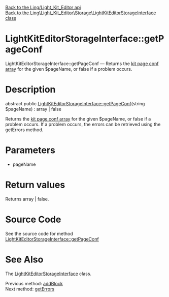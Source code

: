 [Back to the Ling/Light_Kit_Editor api](https://github.com/lingtalfi/Light_Kit_Editor/blob/master/doc/api/Ling/Light_Kit_Editor.md)<br>
[Back to the Ling\Light_Kit_Editor\Storage\LightKitEditorStorageInterface class](https://github.com/lingtalfi/Light_Kit_Editor/blob/master/doc/api/Ling/Light_Kit_Editor/Storage/LightKitEditorStorageInterface.md)


LightKitEditorStorageInterface::getPageConf
================



LightKitEditorStorageInterface::getPageConf — Returns the [kit page conf array](https://github.com/lingtalfi/Kit#the-kit-configuration-array) for the given $pageName, or false if a problem occurs.




Description
================


abstract public [LightKitEditorStorageInterface::getPageConf](https://github.com/lingtalfi/Light_Kit_Editor/blob/master/doc/api/Ling/Light_Kit_Editor/Storage/LightKitEditorStorageInterface/getPageConf.md)(string $pageName) : array | false




Returns the [kit page conf array](https://github.com/lingtalfi/Kit#the-kit-configuration-array) for the given $pageName, or false if a problem occurs.
If a problem occurs, the errors can be retrieved using the getErrors method.




Parameters
================


- pageName

    


Return values
================

Returns array | false.








Source Code
===========
See the source code for method [LightKitEditorStorageInterface::getPageConf](https://github.com/lingtalfi/Light_Kit_Editor/blob/master/Storage/LightKitEditorStorageInterface.php#L48-L48)


See Also
================

The [LightKitEditorStorageInterface](https://github.com/lingtalfi/Light_Kit_Editor/blob/master/doc/api/Ling/Light_Kit_Editor/Storage/LightKitEditorStorageInterface.md) class.

Previous method: [addBlock](https://github.com/lingtalfi/Light_Kit_Editor/blob/master/doc/api/Ling/Light_Kit_Editor/Storage/LightKitEditorStorageInterface/addBlock.md)<br>Next method: [getErrors](https://github.com/lingtalfi/Light_Kit_Editor/blob/master/doc/api/Ling/Light_Kit_Editor/Storage/LightKitEditorStorageInterface/getErrors.md)<br>

